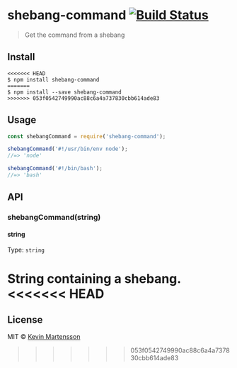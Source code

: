 # shebang-command [![Build Status](https://travis-ci.org/kevva/shebang-command.svg?branch=master)](https://travis-ci.org/kevva/shebang-command)

> Get the command from a shebang


## Install

```
<<<<<<< HEAD
$ npm install shebang-command
=======
$ npm install --save shebang-command
>>>>>>> 053f0542749990ac88c6a4a737830cbb614ade83
```


## Usage

```js
const shebangCommand = require('shebang-command');

shebangCommand('#!/usr/bin/env node');
//=> 'node'

shebangCommand('#!/bin/bash');
//=> 'bash'
```


## API

### shebangCommand(string)

#### string

Type: `string`

String containing a shebang.
<<<<<<< HEAD
=======


## License

MIT © [Kevin Martensson](http://github.com/kevva)
>>>>>>> 053f0542749990ac88c6a4a737830cbb614ade83
